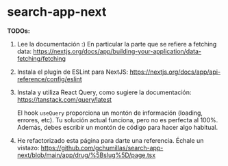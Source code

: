 # search-app-next

**TODOs:**

1. Lee la documentación :) En particular la parte que se refiere a fetching data:
   https://nextjs.org/docs/app/building-your-application/data-fetching/fetching
2. Instala el plugin de ESLint para NextJS:
   https://nextjs.org/docs/app/api-reference/config/eslint
3. Instala y utiliza React Query, como sugiere la documentación:
   https://tanstack.com/query/latest

   El hook `useQuery` proporciona un montón de información (loading, errores, etc).
   Tu solución actual funciona, pero no es perfecta al 100%. Además, debes escribir
   un montón de código para hacer algo habitual.

4. He refactorizado esta página para darte una referencia. Échale un vistazo:
   https://github.com/gchumillas/search-app-next/blob/main/app/drug/%5Bslug%5D/page.tsx
